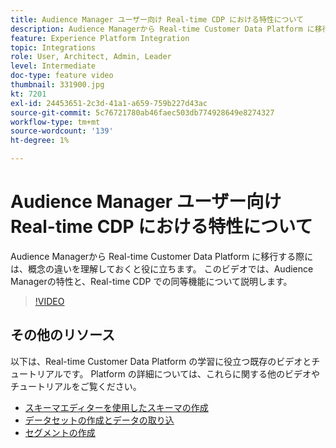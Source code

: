 ```yaml
---
title: Audience Manager ユーザー向け Real-time CDP における特性について
description: Audience Managerから Real-time Customer Data Platform に移行する際には、概念の違いを理解しておくと役に立ちます。 このビデオでは、Audience Managerの特性と、Real-time CDP での同等機能について説明します。
feature: Experience Platform Integration
topic: Integrations
role: User, Architect, Admin, Leader
level: Intermediate
doc-type: feature video
thumbnail: 331900.jpg
kt: 7201
exl-id: 24453651-2c3d-41a1-a659-759b227d43ac
source-git-commit: 5c76721780ab46faec503db774928649e8274327
workflow-type: tm+mt
source-wordcount: '139'
ht-degree: 1%

---
```


# Audience Manager ユーザー向け Real-time CDP における特性について

Audience Managerから Real-time Customer Data Platform に移行する際には、概念の違いを理解しておくと役に立ちます。 このビデオでは、Audience Managerの特性と、Real-time CDP での同等機能について説明します。

>[!VIDEO](https://video.tv.adobe.com/v/347026/?quality=12&learn=on&captions=jpn)

## その他のリソース

以下は、Real-time Customer Data Platform の学習に役立つ既存のビデオとチュートリアルです。 Platform の詳細については、これらに関する他のビデオやチュートリアルをご覧ください。

* [ スキーマエディターを使用したスキーマの作成 ](https://experienceleague.adobe.com/docs/experience-platform/xdm/tutorials/create-schema-ui.html?lang=ja#getting-started)
* [ データセットの作成とデータの取り込 ](https://experienceleague.adobe.com/docs/platform-learn/tutorials/data-ingestion/create-datasets-and-ingest-data.html?lang=ja#data-ingestion)
* [ セグメントの作成 ](https://experienceleague.adobe.com/docs/platform-learn/tutorials/segments/create-segments.html?lang=ja#segments)
